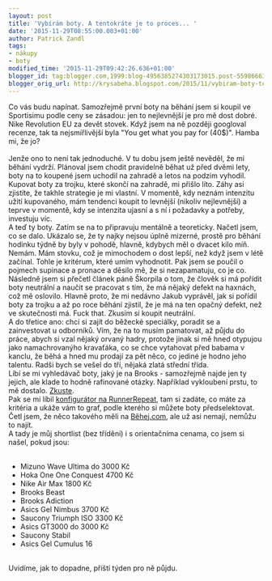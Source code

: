 ```yaml
---
layout: post
title: 'Vybírám boty. A tentokráte je to proces... '
date: '2015-11-29T08:55:00.003+01:00'
author: Patrick Zandl
tags:
- nákupy
- boty
modified_time: '2015-11-29T09:42:26.636+01:00'
blogger_id: tag:blogger.com,1999:blog-4956385274303173015.post-5598666313705194987
blogger_orig_url: http://krysabeha.blogspot.com/2015/11/vybiram-boty-tentokrate-je-to-proces.html
---
```


Co vás budu napínat. Samozřejmě první boty na běhání jsem si koupil ve Sportisimu podle ceny se zásadou: jen to nejlevnější je pro mě dost dobré. Nike Revolution EU za devět stovek. Když jsem na ně později googloval recenze, tak ta nejsmířlivější byla "You get what you pay for (40$)". Hamba mi, že jo?<br /><a name='more'></a><br />Jenže ono to není tak jednoduché. V tu dobu jsem ještě nevěděl, že mi běhání vydrží. Plánoval jsem chodit pravidelně běhat už před dvěmi lety, boty na to koupené jsem uchodil na zahradě a letos na podzim vyhodil. Kupovat boty za trojku, které skončí na zahradě, mi přišlo líto. Záhy asi zjistíte, že takhle strategie je mi vlastní. V momentě, kdy neznám intenzitu užití kupovaného, mám tendenci koupit to levnější (nikoliv nejlevnější) a teprve v momentě, kdy se intenzita ujasní a s ní i požadavky a potřeby, investuju víc.<br />A teď ty boty. Zatím se na to připravuju mentálně a teoreticky. Načetl jsem, co se dalo. Ukázalo se, že ty najky nejsou úplně mizerné, prostě pro běhání hodinku týdně by byly v pohodě, hlavně, kdybych měl o dvacet kilo míň. Nemám. Mám stovku, což je mimochodem o dost lepší, než když jsem v létě začínal. Tohle je kritérum, které umím vyhodnotit. Pak jsem se poučil o pojmech supinace a pronace a děsilo mě, že si nezapamatuju, co je co. Následně jsem si přečetl článek páně Škorpila o tom, že člověk si má pořídit boty neutrální a naučit se pracovat s tím, že má nějaký defekt na haxnách, což mě oslovilo. Hlavně proto, že mi nedávno Jakub vyprávěl, jak si pořídil boty za trojku a až po roce běhání zjistil, že je má na ten opačný defekt, než ve skutečnosti má. Fuck that. Zkusím si koupit neutrální.<br />A do třetice ano: chci si zajít do běžecké speciálky, poradit se a zainvestovat u odborníků. Vím, že na to musím pamatovat, až půjdu do práce, abych si vzal nějaký orvaný hadry, protože jinak si mě hned otypujou jako namachrovanýho kravaťáka, co se chce vytahovat před babama v kanclu, že běhá a hned mu prodají za pět něco, co jediné je hodno jeho talentu. Radši bych se vešel do tří, nějaká zlatá střední třída.<br />Líbí se mi vyhledávač boty, jaký je na Brooks - samozřejmě najde jen ty jejich, ale klade to hodně rafinované otázky. Například vykloubení prstu, to mě dostalo. <a href="http://www.brooksrunning.com/en_us/ShoeFinder">Zkuste</a>. <br />Pak se mi líbil <a href="http://runrepeat.com/compare-running-shoes">konfigurátor na RunnerRepeat</a>, tam si zadáte, co máte za kritéria a ukáže vám to graf, podle kterého si můžete boty předselektovat. Četl jsem, že něco takového měli na <a href="http://www.behej.com/">Běhej.com</a>, ale už asi nemají, nemůžu to najít.<br />A tady je můj shortlist (bez třídění) i s orientačníma cenama, co jsem si našel, pokud jsou:<br /><br /><ul><li>Mizuno Wave Ultima do 3000 Kč</li><li>Hoka One One Conquest 4700 Kč</li><li>Nike Air Max 1800 Kč</li><li>Brooks Beast</li><li>Brooks Adiction</li><li>Asics Gel Nimbus 3700 Kč</li><li>Saucony Triumph ISO 3300 Kč</li><li>Asics GT3000 do 3000 Kč</li><li>Saucony Stabil</li><li>Asics Gel Cumulus 16</li></ul><br />Uvidíme, jak to dopadne, příští týden pro ně půjdu.<br /><br /><br />